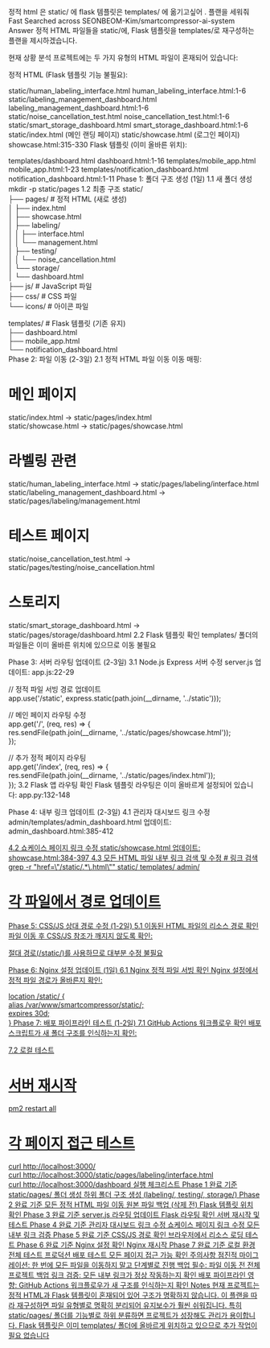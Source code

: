 정적 html 은 static/ 에 flask 템플릿은 templates/ 에 옮기고싶어 . 플랜을 세워줘
Fast
Searched across SEONBEOM-Kim/smartcompressor-ai-system
Answer
정적 HTML 파일들을 static/에, Flask 템플릿을 templates/로 재구성하는 플랜을 제시하겠습니다.

현재 상황 분석
프로젝트에는 두 가지 유형의 HTML 파일이 혼재되어 있습니다:

정적 HTML (Flask 템플릿 기능 불필요):

static/human_labeling_interface.html human_labeling_interface.html:1-6
static/labeling_management_dashboard.html labeling_management_dashboard.html:1-6
static/noise_cancellation_test.html noise_cancellation_test.html:1-6
static/smart_storage_dashboard.html smart_storage_dashboard.html:1-6
static/index.html (메인 랜딩 페이지)
static/showcase.html (로그인 페이지) showcase.html:315-330
Flask 템플릿 (이미 올바른 위치):

templates/dashboard.html dashboard.html:1-16
templates/mobile_app.html mobile_app.html:1-23
templates/notification_dashboard.html notification_dashboard.html:1-11
Phase 1: 폴더 구조 생성 (1일)
1.1 새 폴더 생성
mkdir -p static/pages
1.2 최종 구조
static/  
  ├── pages/           # 정적 HTML (새로 생성)  
  │   ├── index.html  
  │   ├── showcase.html  
  │   ├── labeling/  
  │   │   ├── interface.html  
  │   │   └── management.html  
  │   ├── testing/  
  │   │   └── noise_cancellation.html  
  │   └── storage/  
  │       └── dashboard.html  
  ├── js/              # JavaScript 파일  
  ├── css/             # CSS 파일  
  └── icons/           # 아이콘 파일  
  
templates/           # Flask 템플릿 (기존 유지)  
  ├── dashboard.html  
  ├── mobile_app.html  
  └── notification_dashboard.html  
Phase 2: 파일 이동 (2-3일)
2.1 정적 HTML 파일 이동
이동 매핑:

# 메인 페이지  
static/index.html → static/pages/index.html  
static/showcase.html → static/pages/showcase.html  
  
# 라벨링 관련  
static/human_labeling_interface.html → static/pages/labeling/interface.html  
static/labeling_management_dashboard.html → static/pages/labeling/management.html  
  
# 테스트 페이지  
static/noise_cancellation_test.html → static/pages/testing/noise_cancellation.html  
  
# 스토리지  
static/smart_storage_dashboard.html → static/pages/storage/dashboard.html
2.2 Flask 템플릿 확인
templates/ 폴더의 파일들은 이미 올바른 위치에 있으므로 이동 불필요

Phase 3: 서버 라우팅 업데이트 (2-3일)
3.1 Node.js Express 서버 수정
server.js 업데이트: app.js:22-29

// 정적 파일 서빙 경로 업데이트  
app.use('/static', express.static(path.join(__dirname, '../static')));  
  
// 메인 페이지 라우팅 수정  
app.get('/', (req, res) => {  
    res.sendFile(path.join(__dirname, '../static/pages/showcase.html'));  
});  
  
// 추가 정적 페이지 라우팅  
app.get('/index', (req, res) => {  
    res.sendFile(path.join(__dirname, '../static/pages/index.html'));  
});
3.2 Flask 앱 라우팅 확인
Flask 템플릿 라우팅은 이미 올바르게 설정되어 있습니다: app.py:132-148

Phase 4: 내부 링크 업데이트 (2-3일)
4.1 관리자 대시보드 링크 수정
admin/templates/admin_dashboard.html 업데이트: admin_dashboard.html:385-412

<!-- 기존 -->  
<a href="/static/human_labeling_interface.html">  
  
<!-- 수정 후 -->  
<a href="/static/pages/labeling/interface.html">
4.2 쇼케이스 페이지 링크 수정
static/showcase.html 업데이트: showcase.html:384-397

<!-- 기존 -->  
<a href="/static/audio_recorder_client.html">  
<a href="/static/human_labeling_interface.html">  
  
<!-- 수정 후 -->  
<a href="/static/pages/audio_recorder_client.html">  
<a href="/static/pages/labeling/interface.html">
4.3 모든 HTML 파일 내부 링크 검색 및 수정
# 링크 검색  
grep -r "href=\"/static/.*\.html\"" static/ templates/ admin/  
  
# 각 파일에서 경로 업데이트
Phase 5: CSS/JS 상대 경로 수정 (1-2일)
5.1 이동된 HTML 파일의 리소스 경로 확인
파일 이동 후 CSS/JS 참조가 깨지지 않도록 확인:

<!-- 기존 (static/ 루트에 있을 때) -->  
<link href="/static/css/dashboard.css" rel="stylesheet">  
<script src="/static/js/dashboard.js"></script>  
  
<!-- 이동 후 (static/pages/에 있을 때) - 변경 불필요 -->  
<link href="/static/css/dashboard.css" rel="stylesheet">  
<script src="/static/js/dashboard.js"></script>
절대 경로(/static/)를 사용하므로 대부분 수정 불필요

Phase 6: Nginx 설정 업데이트 (1일)
6.1 Nginx 정적 파일 서빙 확인
Nginx 설정에서 정적 파일 경로가 올바른지 확인:

location /static/ {  
    alias /var/www/smartcompressor/static/;  
    expires 30d;  
}
Phase 7: 배포 파이프라인 테스트 (1-2일)
7.1 GitHub Actions 워크플로우 확인
배포 스크립트가 새 폴더 구조를 인식하는지 확인:

7.2 로컬 테스트
# 서버 재시작  
pm2 restart all  
  
# 각 페이지 접근 테스트  
curl http://localhost:3000/  
curl http://localhost:3000/static/pages/labeling/interface.html  
curl http://localhost:3000/dashboard
실행 체크리스트
Phase 1 완료 기준
 static/pages/ 폴더 생성
 하위 폴더 구조 생성 (labeling/, testing/, storage/)
Phase 2 완료 기준
 모든 정적 HTML 파일 이동
 원본 파일 백업 (삭제 전)
 Flask 템플릿 위치 확인
Phase 3 완료 기준
 server.js 라우팅 업데이트
 Flask 라우팅 확인
 서버 재시작 및 테스트
Phase 4 완료 기준
 관리자 대시보드 링크 수정
 쇼케이스 페이지 링크 수정
 모든 내부 링크 검증
Phase 5 완료 기준
 CSS/JS 경로 확인
 브라우저에서 리소스 로딩 테스트
Phase 6 완료 기준
 Nginx 설정 확인
 Nginx 재시작
Phase 7 완료 기준
 로컬 환경 전체 테스트
 프로덕션 배포 테스트
 모든 페이지 접근 가능 확인
주의사항
점진적 마이그레이션: 한 번에 모든 파일을 이동하지 말고 단계별로 진행
백업 필수: 파일 이동 전 전체 프로젝트 백업
링크 검증: 모든 내부 링크가 정상 작동하는지 확인
배포 파이프라인 영향: GitHub Actions 워크플로우가 새 구조를 인식하는지 확인
Notes
현재 프로젝트는 정적 HTML과 Flask 템플릿이 혼재되어 있어 구조가 명확하지 않습니다. 이 플랜을 따라 재구성하면 파일 유형별로 명확히 분리되어 유지보수가 훨씬 쉬워집니다. 특히 static/pages/ 폴더를 기능별로 하위 분류하면 프로젝트가 성장해도 관리가 용이합니다. Flask 템플릿은 이미 templates/ 폴더에 올바르게 위치하고 있으므로 추가 작업이 필요 없습니다
